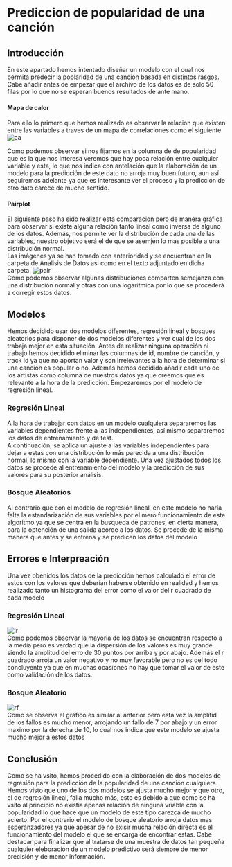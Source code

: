 # Prediccion de popularidad de una canción  
## Introducción
En este apartado hemos intentado diseñar un modelo con el cual nos permita predecir la poplaridad de una canción basada en distintos rasgos. Cabe añadir antes de empezar que el archivo de los datos es de solo 50 filas por lo que no se esperan buenos resultados de ante mano.  
#### Mapa de calor
Para ello lo primero que hemos realizado es observar la relacion que existen entre las variables a traves de un mapa de correlaciones como el siguiente  
![ca](https://user-images.githubusercontent.com/91338053/163430861-acb5d4ee-54e9-4a1b-a25b-43073d82c82d.PNG)  

Como podemos observar si nos fijamos en la columna de de popularidad que es la que nos interesa veremos que hay poca relación entre cualquier variable y esta, lo que nos indica con antelación que la elaboración de un modelo para la predicción de este dato no arroja muy buen futuro, aun así seguiremos adelante ya que es interesante ver el proceso y la predicción de otro dato carece de mucho sentido.  
#### Pairplot
El siguiente paso ha sido realizar esta comparacion pero de manera gráfica para observar si existe alguna relación tanto lineal como inversa de alguno de los datos. Además, nos permite ver la distribución de cada una de las variables, nuestro objetivo será el de que se asemjen lo mas posible a una distribución normal.  
Las imágenes ya se han tomado con anterioridad y se encuentran en la carpeta de Analisis de Datos asi como en el texto adjuntado en dicha carpeta. 
![pair](https://user-images.githubusercontent.com/91338053/163430954-b0ec8341-7cd6-40ec-aa16-02c491f22692.PNG)  
Como podemos observar algunas distribuciones comparten semejanza con una distribución normal y otras con una logaritmica por lo que se procederá a corregir estos datos.

## Modelos
Hemos decidido usar dos modelos diferentes, regresión lineal y bosques aleatorios para disponer de dos modelos diferentes y ver cual de los dos trabaja mejor en esta situación. 
Antes de realizar ninguna operación ni trabajo hemos decidido eliminar las columnas de id, nombre de canción, y track id ya que no aportan valor y son irrelevantes a la hora de determinar si una canción es popular o no. Además hemos decidido añadir cada uno de los artistas como columna de nuestros datos ya que creemos que es relevante a la hora de la predicción.
Empezaremos por el modelo de regresión lineal.  

### Regresión Lineal
A la hora de trabajar con datos en un modelo cualquiera separaremos las variables dependientes frente a las independientes, así mismo separaremos los datos de entrenamiento y de test.  
A continuación, se aplica un ajuste a las variables independientes para dejar a estas con una distribución lo más parecida a una distribución normal, lo mismo con la variable dependiente.
Una vez ajustados todos los datos se procede al entrenamiento del modelo y la predicción de sus valores para su posterior análisis.

### Bosque Aleatorios
Al contrario que con el modelo de regresión lineal, en este modelo no haría falta la estandarización de sus variables por el mero funcionamiento de este algoritmo ya que se centra en la busqueda de patrones, en cierta manera, para la optención de una salida acorde a los datos. Se procede de la misma manera que antes y se entrena y se predicen los datos del modelo

## Errores e Interpreación
Una vez obenidos los datos de la predicción hemos calculado el error de estos con los valores que deberían haberse obtenido en realidad y hemos realizado tanto un histograma del error como el valor del r cuadrado de cada modelo
### Regresión Lineal 
![lr](https://user-images.githubusercontent.com/91338053/163430992-91a53cb4-0048-4a06-a927-cc5b7a722fb5.PNG)  
Como podemos observar la mayoria de los datos se encuentran respecto a la media pero es verdad que la dispersión de los valores es muy grande siendo la amplitud del erro de 30 puntos por arriba y por abajo. Además el r cuadrado arroja un valor negativo y no muy favorable pero no es del todo concluyente ya que en muchas ocasiones no hay que tomar el valor de este como validación de los datos.

### Bosque Aleatorio
![rf](https://user-images.githubusercontent.com/91338053/163431020-8f1dccf3-47be-4b00-bca6-b21ce26ce208.PNG)  
Como se observa el gráfico es similar al anterior pero esta vez la amplitid de los fallos es mucho menor, arrojando un fallo de 7 por abajo y un error maximo por la derecha de 10, lo cual nos indica que este modelo se ajusta mucho mejor a estos datos


## Conclusión
Como se ha vsito, hemos procedido con la elaboración de dos modelos de regresión para la predicción de la popularidad de una canción cualquiera. Hemos visto que uno de los dos modelos se ajusta mucho mejor y que otro, el de regresión lineal, falla mucho más, esto es debido a que como se ha vsito al principio no existia apenas relación de ninguna vriable con la popularidad lo que hace que un modelo de este tipo carezca de mucho acierto. Por el contrario el modelo de bosque aleatorio arroja datos mas esperanzadores ya que apesar de no exisir mucha relación directa es el funcionamiento del modelo el que se encarga de encontrar estas.
Cabe destacar para finalizar que al tratarse de una muestra de datos tan pequeña cualquier eleboración de un modelo predictivo será siempre de menor precisión y de menor información.
